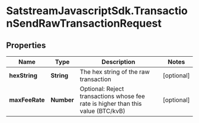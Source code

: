 # SatstreamJavascriptSdk.TransactionSendRawTransactionRequest

## Properties
Name | Type | Description | Notes
------------ | ------------- | ------------- | -------------
**hexString** | **String** | The hex string of the raw transaction | [optional] 
**maxFeeRate** | **Number** | Optional: Reject transactions whose fee rate is higher than this value (BTC/kvB) | [optional] 
